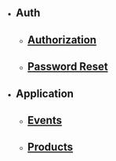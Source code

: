 - ## Auth
    - ## [Authorization](/{{route}}/{{version}}/authorization)
    - ## [Password Reset](/{{route}}/{{version}}/passwordreset)
- ## Application
    - ## [Events](/{{route}}/{{version}}/events)
    - ## [Products](/{{route}}/{{version}}/products)
